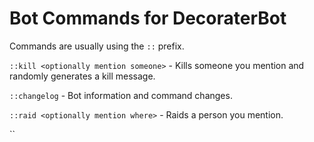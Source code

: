 # Bot Commands for DecoraterBot

Commands are usually using the `::` prefix.

``::kill <optionally mention someone>`` - Kills someone you mention and randomly generates a kill message.

``::changelog`` - Bot information and command changes.

``::raid <optionally mention where>`` - Raids a person you mention.

``
